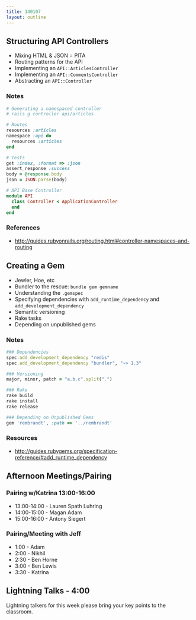 ```yaml
---
title: 140107
layout: outline
---
```


## Structuring API Controllers

* Mixing HTML & JSON = PITA
* Routing patterns for the API
* Implementing an `API::ArticlesController`
* Implementing an `API::CommentsController`
* Abstracting an `API::Controller`

### Notes

```ruby
# Generating a namespaced controller
# rails g controller api/articles

# Routes
resources :articles
namespace :api do
  resources :articles
end

# Tests
get :index, :format => :json
assert_response :success
body = @response.body
json = JSON.parse(body)

# API Base Controller
module API
  class Controller < ApplicationController
  end
end
```

### References

* http://guides.rubyonrails.org/routing.html#controller-namespaces-and-routing

## Creating a Gem

* Jewler, Hoe, etc
* Bundler to the rescue: `bundle gem gemname`
* Understanding the `.gemspec`
* Specifying dependencies with `add_runtime_dependency` and `add_development_dependency`
* Semantic versioning
* Rake tasks
* Depending on unpublished gems

### Notes

```ruby
### Dependencies
spec.add_development_dependency "redis"
spec.add_development_dependency "bundler", "~> 1.3"

### Versioning
major, minor, patch = "a.b.c".split(".")

### Rake
rake build
rake install
rake release

### Depending on Unpublished Gems
gem 'rembrandt', :path => '../rembrandt'
```

### Resources

* http://guides.rubygems.org/specification-reference/#add_runtime_dependency

## Afternoon Meetings/Pairing

### Pairing w/Katrina 13:00-16:00

* 13:00-14:00 - Lauren Spath Luhring
* 14:00-15:00 - Magan Adam
* 15:00-16:00 - Antony Siegert

### Pairing/Meeting with Jeff

* 1:00 - Adam
* 2:00 - Nikhil
* 2:30 - Ben Horne
* 3:00 - Ben Lewis
* 3:30 - Katrina

## Lightning Talks - 4:00

Lightning talkers for this week please bring your key points to the classroom.